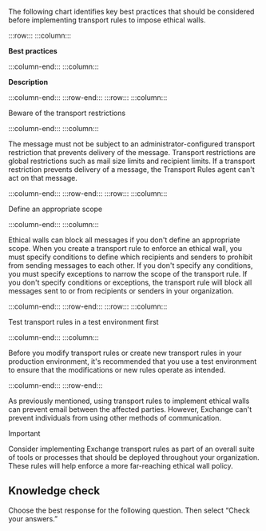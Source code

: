 The following chart identifies key best practices that should be considered before implementing transport rules to impose ethical walls.

:::row:::
  :::column:::
    

**Best practices**


  :::column-end:::
  :::column:::
    

**Description**


  :::column-end:::
:::row-end:::
:::row:::
  :::column:::
    

Beware of the transport restrictions


  :::column-end:::
  :::column:::
    

The message must not be subject to an administrator-configured transport restriction that prevents delivery of the message. Transport restrictions are global restrictions such as mail size limits and recipient limits. If a transport restriction prevents delivery of a message, the Transport Rules agent can't act on that message.


  :::column-end:::
:::row-end:::
:::row:::
  :::column:::
    

Define an appropriate scope


  :::column-end:::
  :::column:::
    

Ethical walls can block all messages if you don't define an appropriate scope. When you create a transport rule to enforce an ethical wall, you must specify conditions to define which recipients and senders to prohibit from sending messages to each other. If you don't specify any conditions, you must specify exceptions to narrow the scope of the transport rule. If you don't specify conditions or exceptions, the transport rule will block all messages sent to or from recipients or senders in your organization.


  :::column-end:::
:::row-end:::
:::row:::
  :::column:::
    

Test transport rules in a test environment first


  :::column-end:::
  :::column:::
    

Before you modify transport rules or create new transport rules in your production environment, it's recommended that you use a test environment to ensure that the modifications or new rules operate as intended.


  :::column-end:::
:::row-end:::


As previously mentioned, using transport rules to implement ethical walls can prevent email between the affected parties. However, Exchange can't prevent individuals from using other methods of communication.

> [!IMPORTANT]
> Consider implementing Exchange transport rules as part of an overall suite of tools or processes that should be deployed throughout your organization. These rules will help enforce a more far-reaching ethical wall policy.

## Knowledge check

Choose the best response for the following question. Then select “Check your answers.”